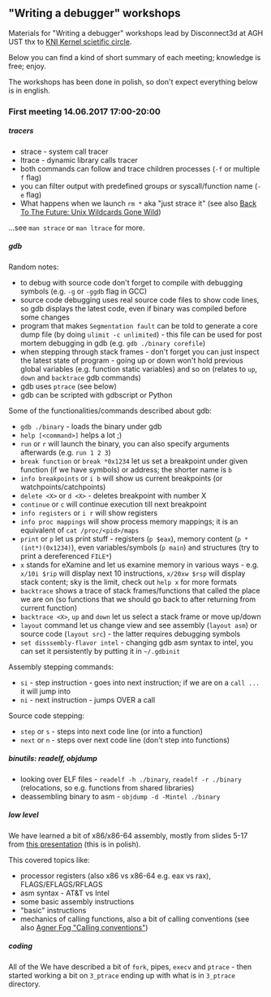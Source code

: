 ## "Writing a debugger" workshops

Materials for "Writing a debugger" workshops lead by Disconnect3d at AGH UST thx to [KNI Kernel scietific circle](http://kernel.fis.agh.edu.pl/).

Below you can find a kind of short summary of each meeting; knowledge is free; enjoy.

The workshops has been done in polish, so don't expect everything below is in english.

### First meeting 14.06.2017 17:00-20:00

##### tracers

* strace - system call tracer
* ltrace - dynamic library calls tracer
* both commands can follow and trace children processes (`-f` or multiple `f` flag)
* you can filter output with predefined groups or syscall/function name (`-e` flag)
* What happens when we launch `rm *` aka "just strace it" (see also [Back To The Future: Unix Wildcards Gone Wild](https://www.defensecode.com/public/DefenseCode_Unix_WildCards_Gone_Wild.txt))

...see `man strace` or `man ltrace` for more.

##### gdb

Random notes:

* to debug with source code don't forget to compile with debugging symbols (e.g. `-g` or `-ggdb` flag in GCC)
* source code debugging uses real source code files to show code lines, so gdb displays the latest code, even if binary was compiled before some changes
* program that makes `Segmentation fault` can be told to generate a core dump file (by doing `ulimit -c unlimited`) - this file can be used for post mortem debugging in gdb (e.g. `gdb ./binary corefile`)
* when stepping through stack frames - don't forget you can just inspect the latest state of program - going up or down won't hold previous global variables (e.g. function static variables) and so on (relates to `up`, `down` and `backtrace` gdb commands)
* gdb uses `ptrace` (see below)
* gdb can be scripted with gdbscript or Python

Some of the functionalities/commands described about gdb:

* `gdb ./binary` - loads the binary under gdb
* `help [<command>]` helps a lot ;)
* `run` or `r` will launch the binary, you can also specify arguments afterwards (e.g. `run 1 2 3`)
* `break function` or `break *0x1234` let us set a breakpoint under given function (if we have symbols) or address; the shorter name is `b`
* `info breakpoints` or `i b` will show us current breakpoints (or watchpoints/catchpoints)
* `delete <X>` or `d <X>` - deletes breakpoint with number X
* `continue` or `c` will continue execution till next breakpoint
* `info registers` or `i r` will show registers
* `info proc mappings` will show process memory mappings; it is an equivalent of `cat /proc/<pid>/maps`
* `print` or `p` let us print stuff - registers (`p $eax`), memory content (`p *(int*)(0x1234)`), even variables/symbols (`p main`) and structures (try to print a dereferenced `FILE*`)
* `x` stands for eXamine and let us examine memory in various ways - e.g. `x/10i $rip` will display next 10 instructions, `x/20xw $rsp` will display stack content; sky is the limit, check out `help x` for more formats
* `backtrace` shows a trace of stack frames/functions that called the place we are on (so functions that we should go back to after returning from current function) 
* `backtrace <X>`, `up` and `down` let us select a stack frame or move up/down
* `layout` command let us change view and see assembly (`layout asm`) or source code (`layout src`) - the latter requires debugging symbols
* `set disssembly-flavor intel` - changing gdb asm syntax to intel, you can set it persistently by putting it in `~/.gdbinit`

Assembly stepping commands:
* `si` - step instruction - goes into next instruction; if we are on a `call ...` it will jump into
* `ni` - next instruction - jumps OVER a call

Source code stepping:
* `step` or `s` - steps into next code line (or into a function)
* `next` or `n` - steps over next code line (don't step into functions)

##### binutils: readelf, objdump

* looking over ELF files - `readelf -h ./binary`, `readelf -r ./binary` (relocations, so e.g. functions from shared libraries)
* deassembling binary to asm - `objdump -d -Mintel ./binary`

##### low level

We have learned a bit of x86/x86-64 assembly, mostly from slides 5-17 from [this presentation](https://docs.google.com/presentation/d/1HKuW69NFD2IFSdkdD7ul3aWriHXHDLfPOvJV0wsiwH0/edit#slide=id.g212fc02393_0_0) (this is in polish).

This covered topics like:
* processor registers (also x86 vs x86-64 e.g. eax vs rax), FLAGS/EFLAGS/RFLAGS
* asm syntax - AT&T vs Intel
* some basic assembly instructions
* "basic" instructions
* mechanics of calling functions, also a bit of calling conventions (see also [Agner Fog "Calling conventions"](www.agner.org/optimize/calling_conventions.pdf))


##### coding

All of the
We have described a bit of `fork`, pipes, `execv` and `ptrace` - then started working a bit on `3_ptrace` ending up with what is in `3_ptrace` directory.
